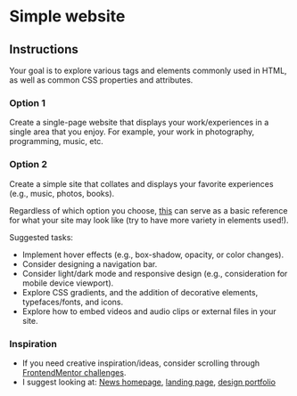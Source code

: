 # Simple website

## Instructions

Your goal is to explore various tags and elements commonly used in HTML, as well as common CSS properties and
attributes.

### Option 1

Create a single-page website that displays your work/experiences in a single area that you enjoy.
For example, your work in photography, programming, music, etc.

### Option 2

Create a simple site that collates and displays your favorite experiences (e.g., music, photos, books).

Regardless of which option you choose, [this](https://chjus.github.io/ChJus/) can serve as a basic reference for what
your site may look like (try to have more variety in elements used!).

Suggested tasks:

- Implement hover effects (e.g., box-shadow, opacity, or color changes).
- Consider designing a navigation bar.
- Consider light/dark mode and responsive design (e.g., consideration for mobile device viewport).
- Explore CSS gradients, and the addition of decorative elements, typefaces/fonts, and icons.
- Explore how to embed videos and audio clips or external files in your site.

### Inspiration

- If you need creative inspiration/ideas, consider scrolling
  through [FrontendMentor challenges](https://www.frontendmentor.io/challenges).
- I suggest looking at: [News homepage](https://www.frontendmentor.io/challenges/news-homepage-H6SWTa1MFl),
  [landing page](https://www.frontendmentor.io/challenges/equalizer-landing-page-7VJ4gp3DE),
  [design portfolio](https://www.frontendmentor.io/challenges/singlepage-design-portfolio-2MMhyhfKVo)